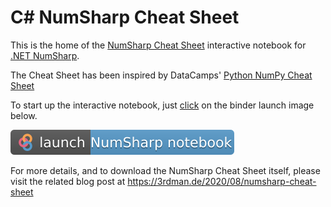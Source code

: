 # C# NumSharp Cheat Sheet

This is the home of the [NumSharp Cheat Sheet](https://3rdman.de/wp-content/uploads/NumSharp-CheatSheet.pdf) interactive notebook for [.NET NumSharp](https://github.com/SciSharp/NumSharp).

The Cheat Sheet has been inspired by DataCamps' [Python NumPy Cheat Sheet](https://www.datacamp.com/community/blog/python-numpy-cheat-sheet)

To start up the interactive notebook, just [click](https://mybinder.org/v2/gh/indy-3rdman/numsharp-cheatsheet/master?filepath=3rdman%2Fcsharp-numsharp.ipynb) on the binder launch image below.

[![Binder](./launch-NumSharp-notebook.svg)](https://mybinder.org/v2/gh/indy-3rdman/numsharp-cheatsheet/master?filepath=3rdman%2Fcsharp-numsharp.ipynb)

For more details, and to download the NumSharp Cheat Sheet itself, please visit the related blog post at 
https://3rdman.de/2020/08/numsharp-cheat-sheet


